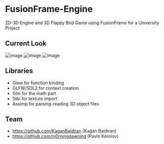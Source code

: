 # FusionFrame-Engine
2D-3D Engine and 3D Flappy Bird Game using FusionFrame for a University Project 
## Current Look

![image](https://github.com/KaganBaldiran/FusionFrame-Engine/assets/80681941/a18aadcb-6bae-4a7e-97b0-290b831407bd)
![image](https://github.com/KaganBaldiran/FusionFrame-Engine/assets/80681941/41ac03ed-ecd1-4345-a0c3-83f5564d89ae)
![image](https://github.com/KaganBaldiran/FusionFrame-Engine/assets/80681941/6fcf6b5d-97f7-44e8-b87b-5f077a276aea)

## Libraries 
- Glew for function binding
- GLFW/SDL2 for context creation
- Glm for the math part
- Stbi for texture import
- Assimp for parsing-reading 3D object files

## Team
- https://github.com/KaganBaldiran (Kağan Baldıran)
- https://github.com/m0rningdawning (Pavlo Korolov)
  
